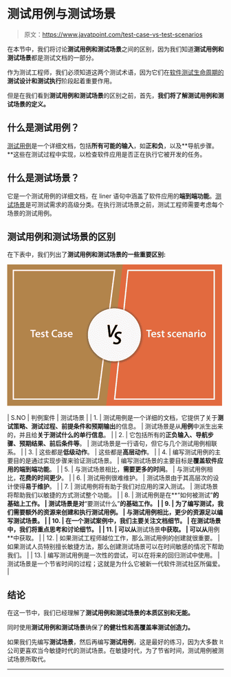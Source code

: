 # 测试用例与测试场景

> 原文：<https://www.javatpoint.com/test-case-vs-test-scenarios>

在本节中，我们将讨论**测试用例和测试场景**之间的区别，因为我们知道**测试用例和测试场景**都是测试文档的一部分。

作为测试工程师，我们必须知道这两个测试术语，因为它们在[软件测试生命周期的](https://www.javatpoint.com/software-testing-life-cycle) **测试设计和测试执行**阶段起着重要作用。

但是在我们看到**测试用例和测试场景**的区别之前，首先，**我们将了解测试用例和测试场景的定义。**

## 什么是测试用例？

[测试用例](https://www.javatpoint.com/test-case)是一个详细文档，包括**所有可能的输入**，如**正和负**，以及**导航步骤。**这些在测试过程中实现，以检查软件应用是否正在执行它被开发的任务。

## 什么是测试场景？

它是一个测试用例的详细文档，在 liner 语句中涵盖了软件应用的**端到端功能**。[测试场景](https://www.javatpoint.com/test-scenario)是可测试需求的高级分类。在执行测试场景之前，测试工程师需要考虑每个场景的测试用例。

## 测试用例和测试场景的区别

在下表中，我们列出了**测试用例和测试场景的一些重要区别:**

![Test Case Vs. Test Scenarios](img/db2571002c85dd247827f27c98da5ca4.png)

| S.NO | 判例案件 | 测试场景 |
| 1. | 测试用例是一个详细的文档，它提供了关于**测试策略、测试过程、前提条件和预期输出**的信息。 | 测试场景是从**用例**中派生出来的，并且给**关于测试什么的单行信息**。 |
| 2. | 它包括所有的**正负输入、导航步骤、预期结果、前后条件等**。 | 测试场景是一行语句，但它与几个测试用例相联系。 |
| 3. | 这些都是**低级动作**。 | 这些都是**高层动作**。 |
| 4. | 编写测试用例的主要目的是通过实现步骤来验证测试场景。 | 编写测试场景的主要目标是**覆盖软件应用的端到端功能**。 |
| 5. | 与测试场景相比，**需要更多的时间**。 | 与测试用例相比，**花费的时间更少**。 |
| 6. | 测试用例很难维护。 | 测试场景由于其高层次的设计使得**易于维护**。 |
| 7. | 测试用例将有助于我们对应用的深入测试。 | 测试场景将帮助我们以敏捷的方式测试整个功能。 |
| 8. | 测试用例是在**“如何被测试”**的基础上工作。 | 测试场景是对**“要测试什么”**的基础工作。 |
| 9. | 为了编写测试，我们需要额外的资源来创建和执行测试用例。 | 与测试用例相比，更少的资源足以编写测试场景。 |
| 10. | 在一个测试案例中，**我们主要关注文档细节**。 | 在测试场景中，**我们将重点思考和讨论细节**。 |
| 11. | 可以从**测试场景**中获取。 | 可以从**用例**中获取。 |
| 12. | 如果测试工程师越位工作，那么测试用例的创建就很重要。 | 如果测试人员特别擅长敏捷方法，那么创建测试场景可以在时间敏感的情况下帮助我们。 |
| 13. | 编写测试用例是一次性的尝试，可以在将来的回归测试中使用。 | 测试场景是一个节省时间的过程；这就是为什么它被新一代软件测试社区所偏爱。 |

## 结论

在这一节中，我们已经理解了**测试用例和测试场景的本质区别和无能。**

同时使用**测试用例和测试场景**确保了**的健壮性和高覆盖率测试创造力。**

如果我们先编写**测试场景**，然后再编写**测试用例**，这是最好的练习，因为大多数 It 公司更喜欢当今敏捷时代的测试场景。在敏捷时代，为了节省时间，测试用例被测试场景所取代。

* * *